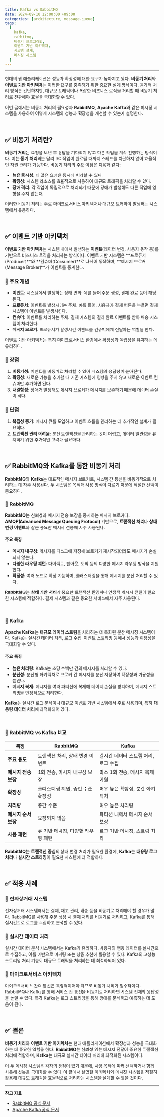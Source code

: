 ```yaml
---
title: Kafka vs RabbitMQ 
date: 2024-09-10 12:00:00 +09:00
categories: [architecture, message-queue]
tags:
  [
    kafka,
    rabbitmq,
    비동기 프로그래밍,
    이벤트 기반 아키텍처,
    시스템 설계,
    메시징 시스템
  ]
---
```


---

현대의 웹 애플리케이션은 성능과 확장성에 대한 요구가 높아지고 있다. **비동기 처리**와 **이벤트 기반 아키텍처**는 이러한 요구를 충족하기 위한 중요한 설계 방식이다. 동기적 처리 방식은 간단하지만, 대규모 트래픽이나 복잡한 비즈니스 로직을 처리할 때 비동기 처리로 전환해야 효율을 극대화할 수 있다.

이번 글에서는 비동기 처리의 필요성과 **RabbitMQ**, **Apache Kafka**와 같은 메시징 시스템을 사용하여 어떻게 시스템의 성능과 확장성을 개선할 수 있는지 설명한다.

<br>

## ✅ 비동기 처리란?

**비동기 처리**는 요청을 보낸 후 응답을 기다리지 않고 다른 작업을 계속 진행하는 방식이다. 이는 **동기 처리**와는 달리 I/O 작업이 완료될 때까지 스레드를 차단하지 않아 효율적인 자원 관리가 가능하다. 비동기 처리의 주요 이점은 다음과 같다:

- **높은 동시성**: 더 많은 요청을 동시에 처리할 수 있다.
- **확장성**: 시스템 리소스를 효율적으로 사용하여 대규모 트래픽을 처리할 수 있다.
- **장애 격리**: 각 작업이 독립적으로 처리되기 때문에 장애가 발생해도 다른 작업에 영향을 주지 않는다.

이러한 비동기 처리는 주로 마이크로서비스 아키텍처나 대규모 트래픽이 발생하는 시스템에서 유용하다.

<br>

## ✅ 이벤트 기반 아키텍처

**이벤트 기반 아키텍처**는 시스템 내에서 발생하는 **이벤트**(데이터 변경, 사용자 동작 등)를 기반으로 비즈니스 로직을 처리하는 방식이다. 이벤트 기반 시스템은 **프로듀서(Producer)**와 **컨슈머(Consumer)**로 나뉘어 동작하며, **메시지 브로커(Message Broker)**가 이벤트를 중계한다.

### 📌 주요 개념

- **이벤트**: 시스템에서 발생하는 상태 변화, 예를 들어 주문 생성, 결제 완료 등이 해당된다.
- **프로듀서**: 이벤트를 발생시키는 주체. 예를 들어, 사용자가 결제 버튼을 누르면 결제 시스템이 이벤트를 발생시킨다.
- **컨슈머**: 이벤트를 처리하는 주체. 결제 시스템의 결제 완료 이벤트를 받아 배송 시스템이 처리한다.
- **메시지 브로커**: 프로듀서가 발생시킨 이벤트를 컨슈머에게 전달하는 역할을 한다.

이벤트 기반 아키텍처는 특히 마이크로서비스 환경에서 확장성과 독립성을 유지하는 데 유리하다.

### 📌 장점

1. **비동기성**: 이벤트를 비동기로 처리할 수 있어 시스템의 응답성이 높아진다.
2. **확장성**: 새로운 기능을 추가할 때 기존 시스템에 영향을 주지 않고 새로운 이벤트 컨슈머만 추가하면 된다.
3. **내결함성**: 장애가 발생해도 메시지 브로커가 메시지를 보존하기 때문에 데이터 손실이 적다.

### 📌 단점

1. **복잡성 증가**: 메시지 큐를 도입하고 이벤트 흐름을 관리하는 데 추가적인 설계가 필요하다.
2. **트랜잭션 관리 어려움**: 분산 트랜잭션을 관리하는 것이 어렵고, 데이터 일관성을 유지하기 위한 추가적인 고려가 필요하다.

<br>

## ✅ RabbitMQ와 Kafka를 통한 비동기 처리

**RabbitMQ**와 **Kafka**는 대표적인 메시지 브로커로, 시스템 간 통신을 비동기적으로 처리하는 데 자주 사용된다. 두 시스템은 목적과 사용 방식이 다르기 때문에 적절한 선택이 중요하다.

### 📌 RabbitMQ

**RabbitMQ**는 신뢰성과 메시지 전송 보장을 중시하는 메시지 브로커다. **AMQP(Advanced Message Queuing Protocol)** 기반으로, **트랜잭션 처리**나 **상태 변경 이벤트**와 같은 중요한 메시지 전송에 자주 사용된다.

#### 주요 특징

- **메시지 내구성**: 메시지를 디스크에 저장해 브로커가 재시작되더라도 메시지가 손실되지 않는다.
- **다양한 라우팅 패턴**: 다이렉트, 팬아웃, 토픽 등의 다양한 메시지 라우팅 방식을 지원한다.
- **확장성**: 여러 노드로 확장 가능하며, 클러스터링을 통해 메시지를 분산 처리할 수 있다.

**RabbitMQ**는 **상태 기반 처리**가 중요한 트랜잭션 환경이나 안정적 메시지 전달이 필요한 시스템에 적합하다. 결제 시스템과 같은 중요한 서비스에서 자주 사용된다.

<br>

### 📌 Kafka

**Apache Kafka**는 **대규모 데이터 스트림**을 처리하는 데 특화된 분산 메시징 시스템이다. Kafka는 실시간 데이터 처리, 로그 수집, 이벤트 스트리밍 등에서 성능과 확장성을 극대화할 수 있다.

#### 주요 특징

- **높은 처리량**: Kafka는 초당 수백만 건의 메시지를 처리할 수 있다.
- **분산성**: 분산형 아키텍처로 브로커 간 메시지를 분산 저장하여 확장성과 가용성을 높인다.
- **메시지 복제**: 메시지를 여러 파티션에 복제해 데이터 손실을 방지하며, 메시지 스트리밍을 안정적으로 처리한다.

**Kafka**는 실시간 로그 분석이나 대규모 이벤트 기반 시스템에서 주로 사용되며, 특히 **대용량 데이터 처리**에 최적화되어 있다.

<br>

### 📌 RabbitMQ vs Kafka 비교

| **특징**               | **RabbitMQ**                        | **Kafka**                             |
|------------------------|-------------------------------------|---------------------------------------|
| **주요 용도**           | 트랜잭션 처리, 상태 변경 이벤트    | 실시간 데이터 스트림 처리, 로그 수집 |
| **메시지 전송 보장**    | 1회 전송, 메시지 내구성 보장        | 최소 1회 전송, 메시지 복제 지원       |
| **확장성**             | 클러스터링 지원, 중간 수준 확장성   | 매우 높은 확장성, 분산 아키텍처      |
| **처리량**             | 중간 수준                           | 매우 높은 처리량                     |
| **메시지 순서 보장**    | 보장되지 않음                      | 파티션 내에서 메시지 순서 보장        |
| **사용 패턴**           | 큐 기반 메시징, 다양한 라우팅 패턴  | 로그 기반 메시징, 스트림 처리        |

**RabbitMQ**는 **트랜잭션 중심**의 상태 변경 처리가 필요한 환경에, **Kafka**는 **대용량 로그 처리**나 **실시간 스트리밍**이 필요한 시스템에 더 적합하다.

<br>

## ✅ 적용 사례

### 📌 전자상거래 시스템

전자상거래 시스템에서는 결제, 재고 관리, 배송 등을 비동기로 처리해야 할 경우가 많다. RabbitMQ를 사용해 주문 생성 시 결제 처리를 비동기로 처리하고, Kafka를 통해 실시간으로 로그를 수집하고 분석할 수 있다.

### 📌 실시간 데이터 처리

실시간 데이터 분석 시스템에서는 Kafka가 유리하다. 사용자의 행동 데이터를 실시간으로 수집하고, 이를 기반으로 마케팅 또는 상품 추천에 활용할 수 있다. Kafka의 고성능 스트리밍 처리 기능이 대규모 트래픽을 처리하는 데 최적화되어 있다.

### 📌 마이크로서비스 아키텍처

마이크로서비스 간의 통신은 독립적이어야 하므로 비동기 처리가 필수적이다. RabbitMQ나 Kafka를 통해 서비스 간 통신을 비동기로 처리하면 시스템 전체의 응답성을 높일 수 있다. 특히 Kafka는 로그 스트리밍을 통해 장애를 분석하고 예측하는 데 도움이 된다.

<br>

## ✅ 결론

**비동기 처리**와 **이벤트 기반 아키텍처**는 현대 애플리케이션에서 확장성과 성능을 극대화하는 데 중요한 역할을 한다. **RabbitMQ**는 신뢰성 있는 메시지 전달이 중요한 트랜잭션 처리에 적합하며, **Kafka**는 대규모 실시간 데이터 처리에 최적화된 시스템이다.

이 두 메시징 시스템은 각자의 장점이 있기 때문에, 사용 목적에 따라 선택하거나 함께 사용해 성능을 극대화할 수 있다. 이 글에서 설명한 아키텍처와 메시징 시스템을 적절히 활용해 대규모 트래픽을 효율적으로 처리하는 시스템을 설계할 수 있을 것이다.

---

**참고 자료**
- [RabbitMQ 공식 문서](https://www.rabbitmq.com/)
- [Apache Kafka 공식 문서](https://kafka.apache.org/)
